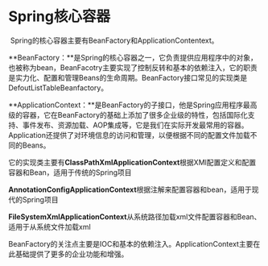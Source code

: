 # Spring核心容器

​	Spring的核心容器主要有BeanFactory和ApplicationContentext。

​	**BeanFactory：**是Spring的核心容器之一，它负责提供应用程序中的对象，也被称为bean，BeanFacotry主要实现了控制反转和基本的依赖注入，它的职责是实力化、配置和管理Beans的生命周期。BeanFactory接口常见的实现类是DefoutListTableBeanfactory。

​	**ApplicationContext：**是BeanFactory的子接口，他是Spring应用程序最高级的容器，它在BeanFactory的基础上添加了很多企业级的特性，包括国际化支持、事件发布、资源加载、AOP集成等，它是我们在实际开发最常用的容器。Application还提供了对环境信息的访问和管理，以便根据不同的配置文件加载不同的Beans。

​	它的实现类主要有**ClassPathXmlApplicationContext**根据XMl配置定义和配置容器和Bean，适用于传统的Spring项目

​									**AnnotationConfigApplicationContext**根据注解来配置容器和bean，适用于现代的Spring项目

​								**FileSystemXmlApplicationContext**从系统路径加载xml文件配置容器和Bean、适用于从系统文件加载xml



BeanFactory的关注点主要是IOC和基本的依赖注入。ApplicationContext主要在此基础提供了更多的企业功能和增强。